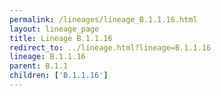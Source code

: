 ```yaml
---
permalink: /lineages/lineage_B.1.1.16.html
layout: lineage_page
title: Lineage B.1.1.16
redirect_to: ../lineage.html?lineage=B.1.1.16
lineage: B.1.1.16
parent: B.1.1
children: ['B.1.1.16']
---
```

